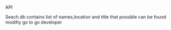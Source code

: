 API

Seach.db contains list of names,location and title that possible can be found
modifiy go to go developer